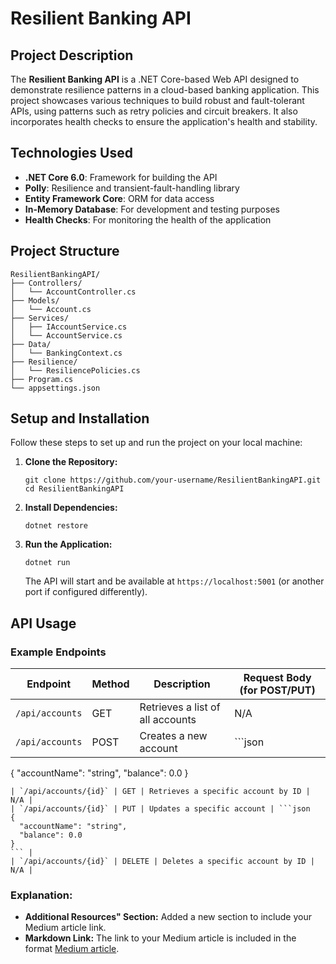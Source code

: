 # Resilient Banking API

## Project Description

The **Resilient Banking API** is a .NET Core-based Web API designed to demonstrate resilience patterns in a cloud-based banking application. This project showcases various techniques to build robust and fault-tolerant APIs, using patterns such as retry policies and circuit breakers. It also incorporates health checks to ensure the application's health and stability.

## Technologies Used

- **.NET Core 6.0**: Framework for building the API
- **Polly**: Resilience and transient-fault-handling library
- **Entity Framework Core**: ORM for data access
- **In-Memory Database**: For development and testing purposes
- **Health Checks**: For monitoring the health of the application

## Project Structure

```
ResilientBankingAPI/
├── Controllers/
│   └── AccountController.cs
├── Models/
│   └── Account.cs
├── Services/
│   ├── IAccountService.cs
│   └── AccountService.cs
├── Data/
│   └── BankingContext.cs
├── Resilience/
│   └── ResiliencePolicies.cs
├── Program.cs
└── appsettings.json
```

## Setup and Installation

Follow these steps to set up and run the project on your local machine:

1. **Clone the Repository:**

   ```
   git clone https://github.com/your-username/ResilientBankingAPI.git
   cd ResilientBankingAPI
   ```

2. **Install Dependencies:**

   ```
   dotnet restore
   ```

3. **Run the Application:**

   ```
   dotnet run
   ```

   The API will start and be available at `https://localhost:5001` (or another port if configured differently).

## API Usage

### Example Endpoints

| Endpoint | Method | Description | Request Body (for POST/PUT) |
|----------|--------|-------------|----------------------------|
| `/api/accounts` | GET | Retrieves a list of all accounts | N/A |
| `/api/accounts` | POST | Creates a new account | ```json
{
  "accountName": "string",
  "balance": 0.0
}
``` |
| `/api/accounts/{id}` | GET | Retrieves a specific account by ID | N/A |
| `/api/accounts/{id}` | PUT | Updates a specific account | ```json
{
  "accountName": "string",
  "balance": 0.0
}
``` |
| `/api/accounts/{id}` | DELETE | Deletes a specific account by ID | N/A |
   ```

   ### Explanation:

- **Additional Resources" Section:** Added a new section to include your Medium article link.
- **Markdown Link:** The link to your Medium article is included in the format [Medium article](https://medium.com/@neslihanerdem/building-resilient-cloud-applications-with-net-resilience-patterns-e0e01f3f52ac).
  


